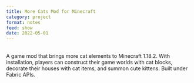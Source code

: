 ```yaml
---
title: More Cats Mod for Minecraft
category: project
format: notes
feed: show
date: 2022-05-01
---
```


\
A game mod that brings more cat elements to Minecraft 1.18.2. With installation, players can construct their game worlds with cat blocks, decorate their houses with cat items, and summon cute kittens. Built under Fabric APIs.
